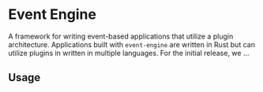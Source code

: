 # Event Engine

A framework for writing event-based applications that utilize a plugin architecture. Applications built with `event-engine` are written in Rust but can utilize plugins in written in multiple languages. For the
initial release, we ... 




## Usage

